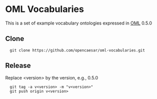 # OML Vocabularies

This is a set of example vocabulary ontologies expressed in [OML](https://github.com/opencaesar/oml) 0.5.0

## Clone
```
  git clone https://github.com/opencaesar/oml-vocabularies.git
```
## Release

Replace \<version\> by the version, e.g., 0.5.0
```
  git tag -a v<version> -m "v<version>"
  git push origin v<version>
```
